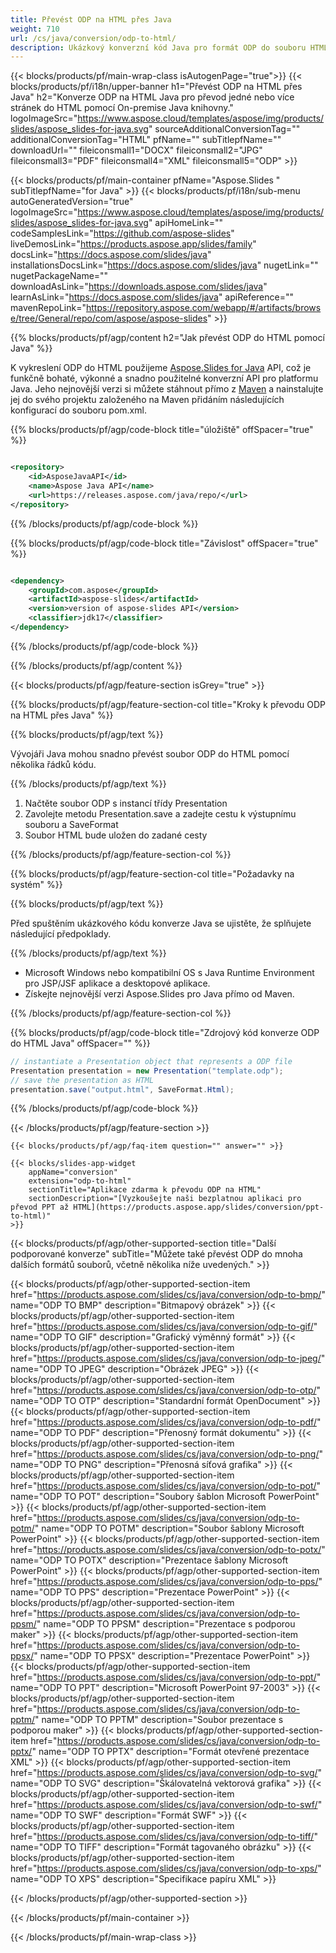 ```yaml
---
title: Převést ODP na HTML přes Java
weight: 710
url: /cs/java/conversion/odp-to-html/ 
description: Ukázkový konverzní kód Java pro formát ODP do souboru HTML. Tento ukázkový kód použijte k exportu prezentací PowerPoint a OpenOffice do HTML v jakékoli webové nebo desktopové Java aplikaci.
---
```


{{< blocks/products/pf/main-wrap-class isAutogenPage="true">}}
{{< blocks/products/pf/i18n/upper-banner h1="Převést ODP na HTML přes Java" h2="Konverze ODP na HTML Java pro převod jedné nebo více stránek do HTML pomocí On-premise Java knihovny." logoImageSrc="https://www.aspose.cloud/templates/aspose/img/products/slides/aspose_slides-for-java.svg" sourceAdditionalConversionTag="" additionalConversionTag="HTML" pfName="" subTitlepfName="" downloadUrl="" fileiconsmall1="DOCX" fileiconsmall2="JPG" fileiconsmall3="PDF" fileiconsmall4="XML" fileiconsmall5="ODP" >}}

{{< blocks/products/pf/main-container pfName="Aspose.Slides " subTitlepfName="for Java" >}}
{{< blocks/products/pf/i18n/sub-menu autoGeneratedVersion="true" logoImageSrc="https://www.aspose.cloud/templates/aspose/img/products/slides/aspose_slides-for-java.svg" apiHomeLink="" codeSamplesLink="https://github.com/aspose-slides" liveDemosLink="https://products.aspose.app/slides/family" docsLink="https://docs.aspose.com/slides/java" installationsDocsLink="https://docs.aspose.com/slides/java" nugetLink="" nugetPackageName="" downloadAsLink="https://downloads.aspose.com/slides/java" learnAsLink="https://docs.aspose.com/slides/java" apiReference="" mavenRepoLink="https://repository.aspose.com/webapp/#/artifacts/browse/tree/General/repo/com/aspose/aspose-slides" >}}

{{% blocks/products/pf/agp/content h2="Jak převést ODP do HTML pomocí Java" %}}

 K vykreslení ODP do HTML použijeme
 [Aspose.Slides for Java](https://products.aspose.com/slides/cs/java/)
 API, což je funkčně bohaté, výkonné a snadno použitelné konverzní API pro platformu Java. Jeho nejnovější verzi si můžete stáhnout přímo z
 [Maven](https://repository.aspose.com/webapp/#/artifacts/browse/tree/General/repo/com/aspose/aspose-slides)
 a nainstalujte jej do svého projektu založeného na Maven přidáním následujících konfigurací do souboru pom.xml.

{{% blocks/products/pf/agp/code-block title="úložiště" offSpacer="true" %}}

```xml

<repository>
    <id>AsposeJavaAPI</id>
    <name>Aspose Java API</name>
    <url>https://releases.aspose.com/java/repo/</url>
</repository>

```

{{% /blocks/products/pf/agp/code-block %}}

{{% blocks/products/pf/agp/code-block title="Závislost" offSpacer="true" %}}

```xml

<dependency>
    <groupId>com.aspose</groupId>
    <artifactId>aspose-slides</artifactId>
    <version>version of aspose-slides API</version>
    <classifier>jdk17</classifier>
</dependency>
```

{{% /blocks/products/pf/agp/code-block %}}

{{% /blocks/products/pf/agp/content %}}

{{< blocks/products/pf/agp/feature-section isGrey="true" >}}

{{% blocks/products/pf/agp/feature-section-col title="Kroky k převodu ODP na HTML přes Java" %}}

{{% blocks/products/pf/agp/text %}}

 Vývojáři Java mohou snadno převést soubor ODP do HTML pomocí několika řádků kódu.

{{% /blocks/products/pf/agp/text %}}

1. Načtěte soubor ODP s instancí třídy Presentation
1. Zavolejte metodu Presentation.save a zadejte cestu k výstupnímu souboru a SaveFormat
1. Soubor HTML bude uložen do zadané cesty

{{% /blocks/products/pf/agp/feature-section-col %}}

{{% blocks/products/pf/agp/feature-section-col title="Požadavky na systém" %}}

{{% blocks/products/pf/agp/text %}}

 Před spuštěním ukázkového kódu konverze Java se ujistěte, že splňujete následující předpoklady.

{{% /blocks/products/pf/agp/text %}}

- Microsoft Windows nebo kompatibilní OS s Java Runtime Environment pro JSP/JSF aplikace a desktopové aplikace.
- Získejte nejnovější verzi Aspose.Slides pro Java přímo od Maven.

{{% /blocks/products/pf/agp/feature-section-col %}}

{{% blocks/products/pf/agp/code-block title="Zdrojový kód konverze ODP do HTML Java" offSpacer="" %}}

```cs
// instantiate a Presentation object that represents a ODP file
Presentation presentation = new Presentation("template.odp");
// save the presentation as HTML
presentation.save("output.html", SaveFormat.Html);   

```

{{% /blocks/products/pf/agp/code-block %}}

{{< /blocks/products/pf/agp/feature-section >}}

    {{< blocks/products/pf/agp/faq-item question="" answer="" >}}
 

<!-- aboutfile Starts -->

<!-- aboutfile Ends -->

    {{< blocks/slides-app-widget 
        appName="conversion"
        extension="odp-to-html"
        sectionTitle="Aplikace zdarma k převodu ODP na HTML" 
        sectionDescription="[Vyzkoušejte naši bezplatnou aplikaci pro převod PPT až HTML](https://products.aspose.app/slides/conversion/ppt-to-html)" 
    >}}
    
{{< blocks/products/pf/agp/other-supported-section title="Další podporované konverze" subTitle="Můžete také převést ODP do mnoha dalších formátů souborů, včetně několika níže uvedených." >}}

{{< blocks/products/pf/agp/other-supported-section-item href="https://products.aspose.com/slides/cs/java/conversion/odp-to-bmp/" name="ODP TO BMP" description="Bitmapový obrázek" >}}
{{< blocks/products/pf/agp/other-supported-section-item href="https://products.aspose.com/slides/cs/java/conversion/odp-to-gif/" name="ODP TO GIF" description="Grafický výměnný formát" >}}
{{< blocks/products/pf/agp/other-supported-section-item href="https://products.aspose.com/slides/cs/java/conversion/odp-to-jpeg/" name="ODP TO JPEG" description="Obrázek JPEG" >}}
{{< blocks/products/pf/agp/other-supported-section-item href="https://products.aspose.com/slides/cs/java/conversion/odp-to-otp/" name="ODP TO OTP" description="Standardní formát OpenDocument" >}}
{{< blocks/products/pf/agp/other-supported-section-item href="https://products.aspose.com/slides/cs/java/conversion/odp-to-pdf/" name="ODP TO PDF" description="Přenosný formát dokumentu" >}}
{{< blocks/products/pf/agp/other-supported-section-item href="https://products.aspose.com/slides/cs/java/conversion/odp-to-png/" name="ODP TO PNG" description="Přenosná síťová grafika" >}}
{{< blocks/products/pf/agp/other-supported-section-item href="https://products.aspose.com/slides/cs/java/conversion/odp-to-pot/" name="ODP TO POT" description="Soubory šablon Microsoft PowerPoint" >}}
{{< blocks/products/pf/agp/other-supported-section-item href="https://products.aspose.com/slides/cs/java/conversion/odp-to-potm/" name="ODP TO POTM" description="Soubor šablony Microsoft PowerPoint" >}}
{{< blocks/products/pf/agp/other-supported-section-item href="https://products.aspose.com/slides/cs/java/conversion/odp-to-potx/" name="ODP TO POTX" description="Prezentace šablony Microsoft PowerPoint" >}}
{{< blocks/products/pf/agp/other-supported-section-item href="https://products.aspose.com/slides/cs/java/conversion/odp-to-pps/" name="ODP TO PPS" description="Prezentace PowerPoint" >}}
{{< blocks/products/pf/agp/other-supported-section-item href="https://products.aspose.com/slides/cs/java/conversion/odp-to-ppsm/" name="ODP TO PPSM" description="Prezentace s podporou maker" >}}
{{< blocks/products/pf/agp/other-supported-section-item href="https://products.aspose.com/slides/cs/java/conversion/odp-to-ppsx/" name="ODP TO PPSX" description="Prezentace PowerPoint" >}}
{{< blocks/products/pf/agp/other-supported-section-item href="https://products.aspose.com/slides/cs/java/conversion/odp-to-ppt/" name="ODP TO PPT" description="Microsoft PowerPoint 97-2003" >}}
{{< blocks/products/pf/agp/other-supported-section-item href="https://products.aspose.com/slides/cs/java/conversion/odp-to-pptm/" name="ODP TO PPTM" description="Soubor prezentace s podporou maker" >}}
{{< blocks/products/pf/agp/other-supported-section-item href="https://products.aspose.com/slides/cs/java/conversion/odp-to-pptx/" name="ODP TO PPTX" description="Formát otevřené prezentace XML" >}}
{{< blocks/products/pf/agp/other-supported-section-item href="https://products.aspose.com/slides/cs/java/conversion/odp-to-svg/" name="ODP TO SVG" description="Škálovatelná vektorová grafika" >}}
{{< blocks/products/pf/agp/other-supported-section-item href="https://products.aspose.com/slides/cs/java/conversion/odp-to-swf/" name="ODP TO SWF" description="Formát SWF" >}}
{{< blocks/products/pf/agp/other-supported-section-item href="https://products.aspose.com/slides/cs/java/conversion/odp-to-tiff/" name="ODP TO TIFF" description="Formát tagovaného obrázku" >}}
{{< blocks/products/pf/agp/other-supported-section-item href="https://products.aspose.com/slides/cs/java/conversion/odp-to-xps/" name="ODP TO XPS" description="Specifikace papíru XML" >}}

{{< /blocks/products/pf/agp/other-supported-section >}}

{{< /blocks/products/pf/main-container >}}
    
{{< /blocks/products/pf/main-wrap-class >}}